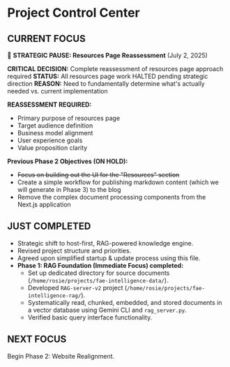 # Project Control Center

## CURRENT FOCUS
🚨 **STRATEGIC PAUSE: Resources Page Reassessment** (July 2, 2025)

**CRITICAL DECISION:** Complete reassessment of resources page approach required
**STATUS:** All resources page work HALTED pending strategic direction
**REASON:** Need to fundamentally determine what's actually needed vs. current implementation

**REASSESSMENT REQUIRED:**
- Primary purpose of resources page
- Target audience definition 
- Business model alignment
- User experience goals
- Value proposition clarity

**Previous Phase 2 Objectives (ON HOLD):**
- ~~Focus on building out the UI for the "Resources" section~~
- Create a simple workflow for publishing markdown content (which we will generate in Phase 3) to the blog
- Remove the complex document processing components from the Next.js application

## JUST COMPLETED
- Strategic shift to host-first, RAG-powered knowledge engine.
- Revised project structure and priorities.
- Agreed upon simplified startup & update process using this file.
- **Phase 1: RAG Foundation (Immediate Focus) completed:**
    - Set up dedicated directory for source documents (`/home/rosie/projects/fae-intelligence-data/`).
    - Developed `RAG-server-v2` project (`/home/rosie/projects/fae-intelligence-rag/`).
    - Systematically read, chunked, embedded, and stored documents in a vector database using Gemini CLI and `rag_server.py`.
    - Verified basic query interface functionality.

## NEXT FOCUS
Begin Phase 2: Website Realignment.

